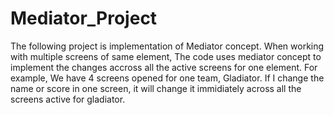 # Mediator_Project
The following project is implementation of Mediator concept. When working with multiple screens of same element, The code uses mediator concept to implement the changes accross all the active
screens for one element.
For example, We have 4 screens opened for one team, Gladiator. If I change the name or score in one screen, it will change it immidiately across all the screens active for gladiator.
